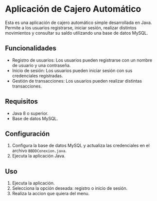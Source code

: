 # Aplicación de Cajero Automático

Esta es una aplicación de cajero automático simple desarrollada en Java. Permite a los usuarios registrarse, iniciar sesión, realizar distintos movimientos y consultar su saldo utilizando una base de datos MySQL.

## Funcionalidades

- Registro de usuarios: Los usuarios pueden registrarse con un nombre de usuario y una contraseña.
- Inicio de sesión: Los usuarios pueden iniciar sesión con sus credenciales registradas.
- Gestión de transacciones: Los usuarios pueden realizar distintas transacciones.

## Requisitos

- Java 8 o superior.
- Base de datos MySQL.

## Configuración

1. Configura la base de datos MySQL y actualiza las credenciales en el archivo `BBDDConexion.java`.
2. Ejecuta la aplicación Java.

## Uso

1. Ejecuta la aplicación.
2. Selecciona la opción deseada: registro o inicio de sesión.
3. Realiza la accion que quiera del menu.
